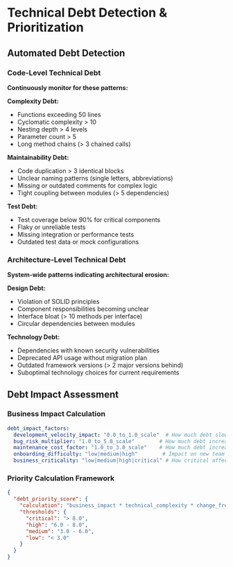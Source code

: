 # Technical Debt Detection & Prioritization

## Automated Debt Detection

### Code-Level Technical Debt
**Continuously monitor for these patterns:**

**Complexity Debt:**
- Functions exceeding 50 lines
- Cyclomatic complexity > 10
- Nesting depth > 4 levels  
- Parameter count > 5
- Long method chains (> 3 chained calls)

**Maintainability Debt:**
- Code duplication > 3 identical blocks
- Unclear naming patterns (single letters, abbreviations)
- Missing or outdated comments for complex logic
- Tight coupling between modules (> 5 dependencies)

**Test Debt:**
- Test coverage below 90% for critical components
- Flaky or unreliable tests
- Missing integration or performance tests
- Outdated test data or mock configurations

### Architecture-Level Technical Debt
**System-wide patterns indicating architectural erosion:**

**Design Debt:**
- Violation of SOLID principles
- Component responsibilities becoming unclear
- Interface bloat (> 10 methods per interface)
- Circular dependencies between modules

**Technology Debt:**
- Dependencies with known security vulnerabilities
- Deprecated API usage without migration plan
- Outdated framework versions (> 2 major versions behind)
- Suboptimal technology choices for current requirements

## Debt Impact Assessment

### Business Impact Calculation
```yaml
debt_impact_factors:
  development_velocity_impact: "0.0_to_1.0_scale"  # How much debt slows development
  bug_risk_multiplier: "1.0_to_5.0_scale"        # How much debt increases defect rates  
  maintenance_cost_factor: "1.0_to_3.0_scale"    # How much debt increases fix time
  onboarding_difficulty: "low|medium|high"        # Impact on new team members
  business_criticality: "low|medium|high|critical" # How critical affected component is
```

### Priority Calculation Framework
```json
{
  "debt_priority_score": {
    "calculation": "business_impact * technical_complexity * change_frequency",
    "thresholds": {
      "critical": "> 8.0",
      "high": "6.0 - 8.0", 
      "medium": "3.0 - 6.0",
      "low": "< 3.0"
    }
  }
}
```
